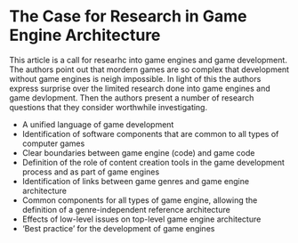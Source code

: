 # The Case for Research in Game Engine Architecture

This article is a call for researhc into game engines and game development. The authors point out that mordern games are so complex that development without game engines is neigh impossible. In light of this the authors express surprise over the limited research done into game engines and game devlopment. Then the authors present a number of research questions that they consider worthwhile investigating.

  - A unified language of game development
  - Identification of software components that are common to all types of computer games
  - Clear boundaries between game engine (code) and game code
  -  Definition of the role of content creation tools in the game development process and as part of game engines
  -  Identification of links between game genres and game engine architecture
  -  Common components for all types of game engine, allowing the definition of a genre-independent reference architecture
  -  Effects of low-level issues on top-level game engine architecture
  -   ‘Best practice’ for the development of game engines
